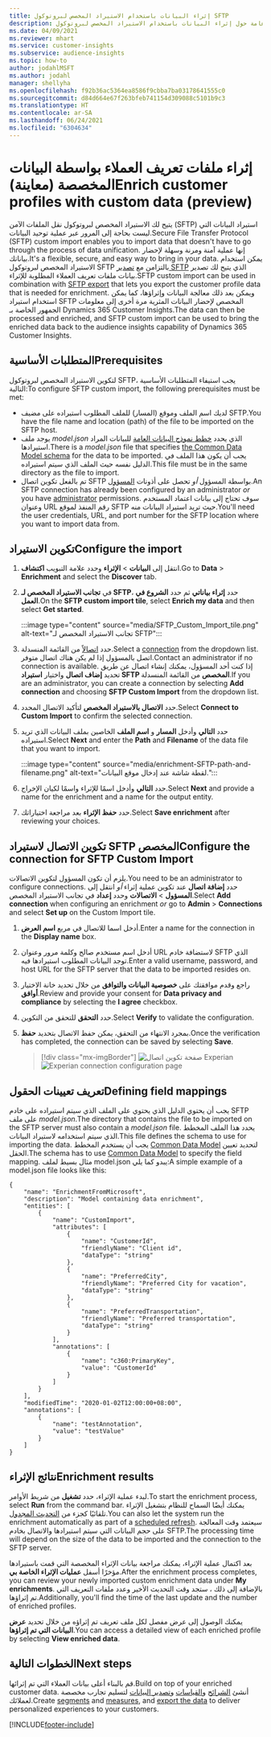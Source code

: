 ```yaml
---
title: إثراء البيانات باستخدام الاستيراد المخصص لبروتوكول SFTP‬
description: معلومات عامة حول إثراء البيانات باستخدام الاستيراد المخصص لبروتوكول SFTP‬‬
ms.date: 04/09/2021
ms.reviewer: mhart
ms.service: customer-insights
ms.subservice: audience-insights
ms.topic: how-to
author: jodahlMSFT
ms.author: jodahl
manager: shellyha
ms.openlocfilehash: f92b36ac5364ea8586f9cbba7ba03178641555c0
ms.sourcegitcommit: d84d664e67f263bfeb741154d309088c5101b9c3
ms.translationtype: HT
ms.contentlocale: ar-SA
ms.lasthandoff: 06/24/2021
ms.locfileid: "6304634"
---
```

# <a name="enrich-customer-profiles-with-custom-data-preview"></a><span data-ttu-id="a2f84-103">إثراء ملفات تعريف العملاء بواسطة البيانات المخصصة (معاينة)</span><span class="sxs-lookup"><span data-stu-id="a2f84-103">Enrich customer profiles with custom data (preview)</span></span>

<span data-ttu-id="a2f84-104">يتيح لك الاستيراد المخصص لبروتوكول نقل الملفات الآمن (SFTP)‬ استيراد البيانات التي ليست بحاجة إلى المرور عبر عملية توحيد البيانات.</span><span class="sxs-lookup"><span data-stu-id="a2f84-104">Secure File Transfer Protocol (SFTP) custom import enables you to import data that doesn't have to go through the process of data unification.</span></span> <span data-ttu-id="a2f84-105">إنها عملية آمنة ومرنة وسهلة لإحضار بياناتك.</span><span class="sxs-lookup"><span data-stu-id="a2f84-105">It's a flexible, secure, and easy way to bring in your data.</span></span> <span data-ttu-id="a2f84-106">يمكن استخدام الاستيراد المخصص لبروتوكول SFTP بالتزامن مع [تصدير SFTP](export-sftp.md) الذي يتيح لك تصدير بيانات ملفات تعريف العملاء المطلوبة للإثراء.</span><span class="sxs-lookup"><span data-stu-id="a2f84-106">SFTP custom import can be used in combination with [SFTP export](export-sftp.md) that lets you export the customer profile data that is needed for enrichment.</span></span> <span data-ttu-id="a2f84-107">ويمكن بعد ذلك معالجة البيانات وإثراؤها، كما يمكن استخدام استيراد SFTP المخصص لإحضار البيانات المثرية مرة أخرى إلى معلومات الجمهور الخاصة بـ Dynamics 365 Customer Insights.</span><span class="sxs-lookup"><span data-stu-id="a2f84-107">The data can then be processed and enriched, and SFTP custom import can be used to bring the enriched data back to the audience insights capability of Dynamics 365 Customer Insights.</span></span>

## <a name="prerequisites"></a><span data-ttu-id="a2f84-108">المتطلبات الأساسية</span><span class="sxs-lookup"><span data-stu-id="a2f84-108">Prerequisites</span></span>

<span data-ttu-id="a2f84-109">لتكوين الاستيراد المخصص لبروتوكول SFTP، يجب استيفاء المتطلبات الأساسية التالية:</span><span class="sxs-lookup"><span data-stu-id="a2f84-109">To configure SFTP custom import, the following prerequisites must be met:</span></span>

- <span data-ttu-id="a2f84-110">لديك اسم الملف وموقع (المسار) للملف المطلوب استيراده على مضيف SFTP.</span><span class="sxs-lookup"><span data-stu-id="a2f84-110">You have the file name and location (path) of the file to be imported on the SFTP host.</span></span>
- <span data-ttu-id="a2f84-111">يوجد ملف *model.json* الذي يحدد [خطط نموذج البيانات العامة](/common-data-model/) للبيانات المراد استيرادها.</span><span class="sxs-lookup"><span data-stu-id="a2f84-111">There is a *model.json* file that specifies [the Common Data Model schema](/common-data-model/) for the data to be imported.</span></span> <span data-ttu-id="a2f84-112">يجب أن يكون هذا الملف في الدليل نفسه حيث الملف الذي سيتم استيراده.</span><span class="sxs-lookup"><span data-stu-id="a2f84-112">This file must be in the same directory as the file to import.</span></span>
- <span data-ttu-id="a2f84-113">تم بالفعل تكوين اتصال SFTP بواسطة المسؤول *أو* تحصل على أذونات [المسؤول](permissions.md#administrator).</span><span class="sxs-lookup"><span data-stu-id="a2f84-113">An SFTP connection has already been configured by an administrator *or* you have [administrator](permissions.md#administrator) permissions.</span></span> <span data-ttu-id="a2f84-114">سوف تحتاج إلى بيانات اعتماد المستخدم وعنوان URL رقم المنفذ لموقع SFTP حيث تريد استيراد البيانات منه.</span><span class="sxs-lookup"><span data-stu-id="a2f84-114">You'll need the user credentials, URL, and port number for the SFTP location where you want to import data from.</span></span>


## <a name="configure-the-import"></a><span data-ttu-id="a2f84-115">تكوين الاستيراد</span><span class="sxs-lookup"><span data-stu-id="a2f84-115">Configure the import</span></span>

1. <span data-ttu-id="a2f84-116">انتقل إلى **البيانات** > **الإثراء** وحدد علامة التبويب **اكتشاف**.</span><span class="sxs-lookup"><span data-stu-id="a2f84-116">Go to **Data** > **Enrichment** and select the **Discover** tab.</span></span>

1. <span data-ttu-id="a2f84-117">في **تجانب الاستيراد المخصص لـ SFTP**، حدد **إثراء بياناتي** ثم حدد **الشروع في العمل**.</span><span class="sxs-lookup"><span data-stu-id="a2f84-117">On the **SFTP custom import tile**, select **Enrich my data** and then select **Get started**.</span></span>

   :::image type="content" source="media/SFTP_Custom_Import_tile.png" alt-text="تجانب الاستيراد المخصص لـ SFTP":::

1. <span data-ttu-id="a2f84-119">حدد [اتصالاً](connections.md) من القائمة المنسدلة.</span><span class="sxs-lookup"><span data-stu-id="a2f84-119">Select a [connection](connections.md) from the dropdown list.</span></span> <span data-ttu-id="a2f84-120">اتصل بالمسؤول إذا لم يكن هناك اتصال متوفر.</span><span class="sxs-lookup"><span data-stu-id="a2f84-120">Contact an administrator if no connection is available.</span></span> <span data-ttu-id="a2f84-121">إذا كنت أحد المسؤول، يمكنك إنشاء اتصال عن طريق تحديد **إضاف اتصال** واختيار **استيراد SFTP المخصص** من القائمة المنسدلة.</span><span class="sxs-lookup"><span data-stu-id="a2f84-121">If you are an administrator, you can create a connection by selecting **Add connection** and choosing **SFTP Custom Import** from the dropdown list.</span></span>

1. <span data-ttu-id="a2f84-122">حدد **الاتصال بالاستيراد المخصص** لتأكيد الاتصال المحدد.</span><span class="sxs-lookup"><span data-stu-id="a2f84-122">Select **Connect to Custom Import** to confirm the selected connection.</span></span>

1.  <span data-ttu-id="a2f84-123">حدد **التالي** وأدخل **المسار** و **اسم الملف** الخاصين بملف البيانات الذي تريد استيراده.</span><span class="sxs-lookup"><span data-stu-id="a2f84-123">Select **Next** and enter the **Path** and **Filename** of the data file that you want to import.</span></span>

    :::image type="content" source="media/enrichment-SFTP-path-and-filename.png" alt-text="لقطة شاشة عند إدخال موقع البيانات.":::

1. <span data-ttu-id="a2f84-125">حدد **التالي** وأدخل اسمًا للإثراء واسمًا لكيان الإخراج.</span><span class="sxs-lookup"><span data-stu-id="a2f84-125">Select **Next** and provide a name for the enrichment and a name for the output entity.</span></span> 

1. <span data-ttu-id="a2f84-126">حدد **حفظ الإثراء** بعد مراجعة اختياراتك.</span><span class="sxs-lookup"><span data-stu-id="a2f84-126">Select **Save enrichment** after reviewing your choices.</span></span>

## <a name="configure-the-connection-for-sftp-custom-import"></a><span data-ttu-id="a2f84-127">تكوين الاتصال لاستيراد SFTP المخصص</span><span class="sxs-lookup"><span data-stu-id="a2f84-127">Configure the connection for SFTP Custom Import</span></span> 

<span data-ttu-id="a2f84-128">يلزم أن تكون المسؤول لتكوين الاتصالات.</span><span class="sxs-lookup"><span data-stu-id="a2f84-128">You need to be an administrator to configure connections.</span></span> <span data-ttu-id="a2f84-129">حدد **إضافة اتصال** عند تكوين عملية إثراء *أو* انتقل إلى **المسؤول** > **الاتصالات** وحدد **إعداد** في تجانب الاستيراد المخصص.</span><span class="sxs-lookup"><span data-stu-id="a2f84-129">Select **Add connection** when configuring an enrichment *or* go to **Admin** > **Connections** and select **Set up** on the Custom Import tile.</span></span>

1. <span data-ttu-id="a2f84-130">أدخل اسما للاتصال في مربع **اسم العرض**.</span><span class="sxs-lookup"><span data-stu-id="a2f84-130">Enter a name for the connection in the **Display name** box.</span></span>

1. <span data-ttu-id="a2f84-131">أدخل اسم مستخدم صالح وكلمة مرور وعنوان URL لاستضافة خادم SFTP الذي توجد البيانات المطلوب استيرادها فيه.</span><span class="sxs-lookup"><span data-stu-id="a2f84-131">Enter a valid username, password, and host URL for the SFTP server that the data to be imported resides on.</span></span>

1. <span data-ttu-id="a2f84-132">راجع وقدم موافقتك على **خصوصية البيانات والتوافق‬** من خلال تحديد خانة الاختيار **أوافق**.</span><span class="sxs-lookup"><span data-stu-id="a2f84-132">Review and provide your consent for **Data privacy and compliance** by selecting the **I agree** checkbox.</span></span>

1. <span data-ttu-id="a2f84-133">حدد **التحقق** للتحقق من التكوين.</span><span class="sxs-lookup"><span data-stu-id="a2f84-133">Select **Verify** to validate the configuration.</span></span>

1. <span data-ttu-id="a2f84-134">بمجرد الانتهاء من التحقق، يمكن حفظ الاتصال بتحديد **حفظ**.</span><span class="sxs-lookup"><span data-stu-id="a2f84-134">Once the verification has completed, the connection can be saved by selecting **Save**.</span></span>

   > [!div class="mx-imgBorder"]
   > <span data-ttu-id="a2f84-135">![صفحة تكوين اتصال Experian](media/enrichment-SFTP-connection.png "صفحة تكوين اتصال Experian")</span><span class="sxs-lookup"><span data-stu-id="a2f84-135">![Experian connection configuration page](media/enrichment-SFTP-connection.png "Experian connection configuration page")</span></span>


## <a name="defining-field-mappings"></a><span data-ttu-id="a2f84-136">تعريف تعيينات الحقول</span><span class="sxs-lookup"><span data-stu-id="a2f84-136">Defining field mappings</span></span> 

<span data-ttu-id="a2f84-137">يجب أن يحتوي الدليل الذي يحتوي على الملف الذي سيتم استيراده على خادم SFTP على ملف *model.json*.</span><span class="sxs-lookup"><span data-stu-id="a2f84-137">The directory that contains the file to be imported on the SFTP server must also contain a *model.json* file.</span></span> <span data-ttu-id="a2f84-138">يحدد هذا الملف المخطط الذي سيتم استخدامه لاستيراد البيانات.</span><span class="sxs-lookup"><span data-stu-id="a2f84-138">This file defines the schema to use for importing the data.</span></span> <span data-ttu-id="a2f84-139">يجب أن يستخدم المخطط [Common Data Model](/common-data-model/) لتحديد تعيين الحقل.</span><span class="sxs-lookup"><span data-stu-id="a2f84-139">The schema has to use [Common Data Model](/common-data-model/) to specify the field mapping.</span></span> <span data-ttu-id="a2f84-140">مثال بسيط لملف model.json يبدو كما يلي:</span><span class="sxs-lookup"><span data-stu-id="a2f84-140">A simple example of a model.json file looks like this:</span></span>

```
{
    "name": "EnrichmentFromMicrosoft",
    "description": "Model containing data enrichment",
    "entities": [
        {
            "name": "CustomImport",
            "attributes": [
                {
                    "name": "CustomerId",
                    "friendlyName": "Client id",
                    "dataType": "string"
                },
                {
                    "name": "PreferredCity",
                    "friendlyName": "Preferred City for vacation",
                    "dataType": "string"
                },
                {
                    "name": "PreferredTransportation",
                    "friendlyName": "Preferred transportation",
                    "dataType": "string"
                }
            ],
            "annotations": [
                {
                    "name": "c360:PrimaryKey",
                    "value": "CustomerId"
                }
            ]
        }
    ],
    "modifiedTime": "2020-01-02T12:00:00+08:00",
    "annotations": [
        {
            "name": "testAnnotation",
            "value": "testValue"
        }
    ]
}
```

## <a name="enrichment-results"></a><span data-ttu-id="a2f84-141">نتائج الإثراء</span><span class="sxs-lookup"><span data-stu-id="a2f84-141">Enrichment results</span></span>

<span data-ttu-id="a2f84-142">لبدء عملية الإثراء، حدد **تشغيل** من شريط الأوامر.</span><span class="sxs-lookup"><span data-stu-id="a2f84-142">To start the enrichment process, select **Run** from the command bar.</span></span> <span data-ttu-id="a2f84-143">يمكنك أيضًا السماح للنظام بتشغيل الإثراء تلقائيًا كجزء من [التحديث المجدول](system.md#schedule-tab).</span><span class="sxs-lookup"><span data-stu-id="a2f84-143">You can also let the system run the enrichment automatically as part of a [scheduled refresh](system.md#schedule-tab).</span></span> <span data-ttu-id="a2f84-144">سيعتمد وقت المعالجة على حجم البيانات التي سيتم استيرادها والاتصال بخادم SFTP.</span><span class="sxs-lookup"><span data-stu-id="a2f84-144">The processing time will depend on the size of the data to be imported and the connection to the SFTP server.</span></span>

<span data-ttu-id="a2f84-145">بعد اكتمال عملية الإثراء، يمكنك مراجعة بيانات الإثراء المخصصة التي قمت باستيرادها مؤخرًا أسفل **عمليات الإثراء الخاصة بي‬**.</span><span class="sxs-lookup"><span data-stu-id="a2f84-145">After the enrichment process completes, you can review your newly imported custom enrichment data under **My enrichments**.</span></span> <span data-ttu-id="a2f84-146">بالإضافة إلى ذلك ، ستجد وقت التحديث الأخير وعدد ملفات التعريف التي تم إثراؤها.</span><span class="sxs-lookup"><span data-stu-id="a2f84-146">Additionally, you'll find the time of the last update and the number of enriched profiles.</span></span>

<span data-ttu-id="a2f84-147">يمكنك الوصول إلى عرض مفصل لكل ملف تعريف تم إثراؤه من خلال تحديد **عرض البيانات التي تم إثراؤها**.</span><span class="sxs-lookup"><span data-stu-id="a2f84-147">You can access a detailed view of each enriched profile by selecting **View enriched data**.</span></span>

## <a name="next-steps"></a><span data-ttu-id="a2f84-148">الخطوات التالية</span><span class="sxs-lookup"><span data-stu-id="a2f84-148">Next steps</span></span>

<span data-ttu-id="a2f84-149">قم بالبناء أعلى بيانات العملاء التي تم إثرائها.</span><span class="sxs-lookup"><span data-stu-id="a2f84-149">Build on top of your enriched customer data.</span></span> <span data-ttu-id="a2f84-150">أنشئ [الشرائح](segments.md) و[القياسات](measures.md) و[تصدير البيانات](export-destinations.md) لتسليم تجارب مخصصة لعملائك.</span><span class="sxs-lookup"><span data-stu-id="a2f84-150">Create [segments](segments.md) and [measures](measures.md), and [export the data](export-destinations.md) to deliver personalized experiences to your customers.</span></span>

[!INCLUDE[footer-include](../includes/footer-banner.md)]

